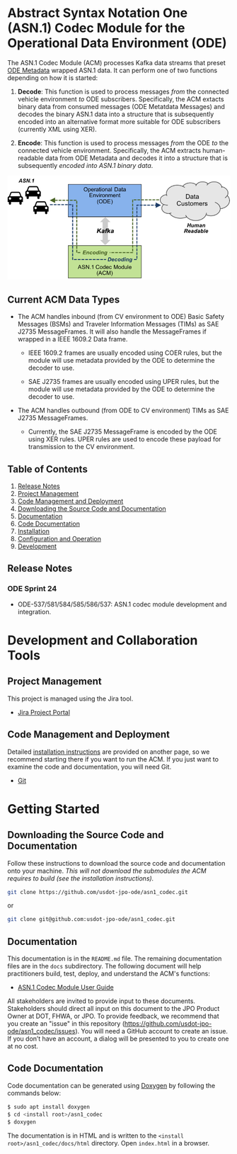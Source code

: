 # Abstract Syntax Notation One (ASN.1) Codec Module for the Operational Data Environment (ODE)

The ASN.1 Codec Module (ACM) processes Kafka data streams that preset [ODE
Metadata](http://github.com/usdot-jpo-ode/jpo-ode/blob/develop/docs/Metadata_v3.md) wrapped ASN.1 data.  It can perform
one of two functions depending on how it is started:

1. **Decode**: This function is used to process messages *from* the connected
vehicle environment *to* ODE subscribers. Specifically, the ACM extacts binary
data from consumed messages (ODE Metatdata Messages) and decodes the binary
ASN.1 data into a structure that is subsequently encoded into an alternative
format more suitable for ODE subscribers (currently XML using XER).

1. **Encode**: This function is used to process messages *from* the ODE *to*
the connected vehicle environment. Specifically, the ACM extracts
human-readable data from ODE Metadata and decodes it into a structure that
is subsequently *encoded into ASN.1 binary data*.

![ASN.1 Codec Operations](docs/graphics/asn1codec-operations.png)

## Current ACM Data Types

- The ACM handles inbound (from CV environment to ODE) Basic Safety Messages (BSMs)
and Traveler Information Messages (TIMs) as SAE J2735 MessageFrames. It will also
handle the MessageFrames if wrapped in a IEEE 1609.2 Data frame.

	 - IEEE 1609.2 frames are usually encoded using COER rules, but the
       module will use metadata provided by the ODE to determine the decoder to use.

	 - SAE J2735 frames are usually encoded using UPER rules, but the
	   module will use metadata provided by the ODE to determine the decoder to use.
     
- The ACM handles outbound (from ODE to CV environment) TIMs as SAE J2735 MessageFrames.

	 - Currently, the SAE J2735 MessageFrame is encoded by the ODE using XER
       rules. UPER rules are used to encode these payload for transmission to the CV environment.

## Table of Contents

1. [Release Notes](#release-notes)
1. [Project Management](#project-management)
1. [Code Management and Deployment](#code-management-and-deployment)
1. [Downloading the Source Code and Documentation](#downloading-the-source-code-and-documentation)
1. [Documentation](#documentation)
1. [Code Documentation](#code-documentation)
1. [Installation](docs/installation.md)
1. [Configuration and Operation](docs/configuration.md)
1. [Development](docs/coding-standards.md)

## Release Notes

### ODE Sprint 24

- ODE-537/581/584/585/586/537: ASN.1 codec module development and integration. 

# Development and Collaboration Tools

## Project Management

This project is managed using the Jira tool.

- [Jira Project Portal](https://usdotjpoode.atlassian.net/secure/Dashboard.jsp)

## Code Management and Deployment

Detailed [installation instructions](docs/installation.md) are provided on another page, so we recommend starting there
if you want to run the ACM. If you just want to examine the code and documentation, you will need Git.

- [Git](https://git-scm.com/)

# Getting Started

## Downloading the Source Code and Documentation

Follow these instructions to download the source code and documentation onto your machine. *This will not download the
submodules the ACM requires to build (see the installation instructions).*

```bash
git clone https://github.com/usdot-jpo-ode/asn1_codec.git
```
or

```bash
git clone git@github.com:usdot-jpo-ode/asn1_codec.git
```

## Documentation

This documentation is in the `README.md` file. The remaining documentation files are in the `docs` subdirectory.  The
following document will help practitioners build, test, deploy, and understand the ACM's functions:

- [ASN.1 Codec Module User Guide](docs/acm_user_manual.docx)

All stakeholders are invited to provide input to these documents. Stakeholders should direct all input on this document
to the JPO Product Owner at DOT, FHWA, or JPO. To provide feedback, we recommend that you create an "issue" in this
repository (https://github.com/usdot-jpo-ode/asn1_codec/issues). You will need a GitHub account to create an issue. If you
don’t have an account, a dialog will be presented to you to create one at no cost.

## Code Documentation

Code documentation can be generated using [Doxygen](https://www.doxygen.org) by following the commands below:

```bash
$ sudo apt install doxygen
$ cd <install root>/asn1_codec
$ doxygen
```

The documentation is in HTML and is written to the `<install root>/asn1_codec/docs/html` directory. Open `index.html` in a
browser.  
